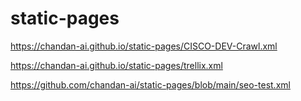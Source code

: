 # static-pages

https://chandan-ai.github.io/static-pages/CISCO-DEV-Crawl.xml

https://chandan-ai.github.io/static-pages/trellix.xml

https://github.com/chandan-ai/static-pages/blob/main/seo-test.xml
